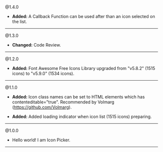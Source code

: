 @1.4.0
* **Added:** A Callback Function can be used after than an icon selected on the list.

-----

@1.3.0
* **Changed:** Code Review.

-----

@1.2.0
* **Added:** Font Awesome Free Icons Library upgraded from "v5.8.2" (1515 icons) to "v5.9.0" (1534 icons).

-----

@1.1.0
* **Added:** Icon class names can be set to HTML elements which has contenteditable="true". Recommended by Volmarg (https://github.com/Volmarg).

* **Added:** Added loading indicator when icon list (1515 icons) preparing.

-----

@1.0.0
* Hello world! I am Icon Picker.

-----